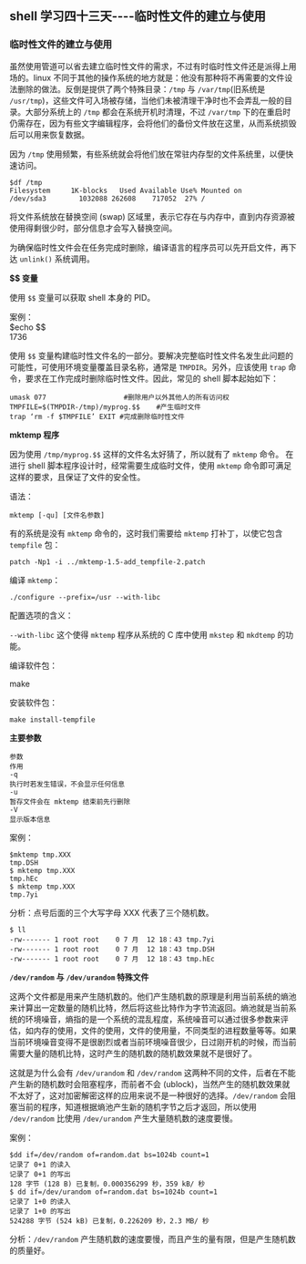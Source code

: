 ## shell 学习四十三天----临时性文件的建立与使用

### 临时性文件的建立与使用

虽然使用管道可以省去建立临时性文件的需求，不过有时临时性文件还是派得上用场的。linux 不同于其他的操作系统的地方就是：他没有那种将不再需要的文件设法删除的做法。反倒是提供了两个特殊目录：`/tmp` 与 `/var/tmp`(旧系统是 `/usr/tmp`)，这些文件可入场被存储，当他们未被清理干净时也不会弄乱一般的目录。大部分系统上的 `/tmp` 都会在系统开机时清理，不过 `/var/tmp` 下的在重启时仍需存在，因为有些文字编辑程序，会将他们的备份文件放在这里，从而系统损毁后可以用来恢复数据。
 
因为 `/tmp` 使用频繁，有些系统就会将他们放在常驻内存型的文件系统里，以便快速访问。

```
$df /tmp
Filesystem     1K-blocks   Used Available Use% Mounted on
/dev/sda3        1032088 262608    717052  27% /
```

将文件系统放在替换空间 (swap) 区域里，表示它存在与内存中，直到内存资源被使用得剩很少时，部分信息才会写入替换空间。
 
为确保临时性文件会在任务完成时删除，编译语言的程序员可以先开启文件，再下达 `unlink()` 系统调用。
 
**$$ 变量**

使用 `$$` 变量可以获取 shell 本身的 PID。

案例：  
$echo $$  
1736
 
使用 `$$` 变量构建临时性文件名的一部分。要解决完整临时性文件名发生此问题的可能性，可使用环境变量覆盖目录名称，通常是 `TMPDIR`。另外，应该使用 `trap` 命令，要求在工作完成时删除临时性文件。因此，常见的 shell 脚本起始如下：

```
umask 077                   #删除用户以外其他人的所有访问权
TMPFILE=$(TMPDIR-/tmp)/myprog.$$    #产生临时文件
trap ‘rm -f $TMPFILE’ EXIT #完成删除临时性文件
``` 
 
**mktemp 程序**

因为使用 `/tmp/myprog.$$` 这样的文件名太好猜了，所以就有了 `mktemp` 命令。
在进行 shell 脚本程序设计时，经常需要生成临时文件，使用 `mktemp` 命令即可满足这样的要求，且保证了文件的安全性。

语法：

`mktemp [-qu] [文件名参数]`

有的系统是没有 `mktemp` 命令的，这时我们需要给 `mktemp` 打补丁，以使它包含 `tempfile` 包：

`patch -Np1 -i ../mktemp-1.5-add_tempfile-2.patch`

编译 `mktemp`：

`./configure --prefix=/usr --with-libc`

配置选项的含义：

`--with-libc` 这个使得 `mktemp` 程序从系统的 C 库中使用 `mkstep` 和 `mkdtemp` 的功能。

编译软件包：

make

安装软件包：

```make install
make install-tempfile
```

**主要参数**

```
参数
作用
-q
执行时若发生错误，不会显示任何信息
-u
暂存文件会在 mktemp 结束前先行删除
-V
显示版本信息
``` 
 
案例：  

```
$mktemp tmp.XXX
tmp.DSH
$ mktemp tmp.XXX
tmp.hEc
$ mktemp tmp.XXX
tmp.7yi
```
分析：点号后面的三个大写字母 XXX 代表了三个随机数。

```
$ ll
-rw------- 1 root root    0 7 月  12 18：43 tmp.7yi
-rw------- 1 root root    0 7 月  12 18：43 tmp.DSH
-rw------- 1 root root    0 7 月  12 18：43 tmp.hEc
``` 
**`/dev/random` 与 `/dev/urandom` 特殊文件**

这两个文件都是用来产生随机数的。他们产生随机数的原理是利用当前系统的熵池来计算出一定数量的随机比特，然后将这些比特作为字节流返回。熵池就是当前系统的环境噪音，熵指的是一个系统的混乱程度，系统噪音可以通过很多参数来评估，如内存的使用，文件的使用，文件的使用量，不同类型的进程数量等等。如果当前环境噪音变得不是很剧烈或者当前环境噪音很少，日过刚开机的时候，而当前需要大量的随机比特，这时产生的随机数的随机数效果就不是很好了。
 
这就是为什么会有 `/dev/urandom` 和 `/dev/random` 这两种不同的文件，后者在不能产生新的随机数时会阻塞程序，而前者不会 (ublock)，当然产生的随机数效果就不太好了，这对加密解密这样的应用来说不是一种很好的选择。`/dev/random` 会阻塞当前的程序，知道根据熵池产生新的随机字节之后才返回，所以使用 `/dev/random` 比使用 `/dev/urandom` 产生大量随机数的速度要慢。

案例：

```
$dd if=/dev/random of=random.dat bs=1024b count=1
记录了 0+1 的读入
记录了 0+1 的写出
128 字节 (128 B) 已复制，0.000356299 秒，359 kB/ 秒
$ dd if=/dev/urandom of=random.dat bs=1024b count=1
记录了 1+0 的读入
记录了 1+0 的写出
524288 字节 (524 kB) 已复制，0.226209 秒，2.3 MB/ 秒
```
 
分析：`/dev/random` 产生随机数的速度要慢，而且产生的量有限，但是产生随机数的质量好。
